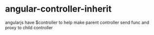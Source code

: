 # angular-controller-inherit
angularjs have $controller to help make parent controller send func and proxy to child controller
